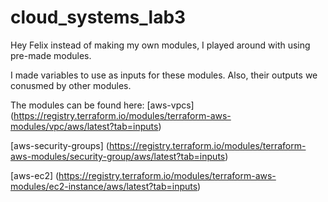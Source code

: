 # cloud_systems_lab3

Hey Felix instead of making my own modules, I played around with using pre-made modules.

I made variables to use as inputs for these modules. Also, their outputs we conusmed by other modules.

The modules can be found here:
[aws-vpcs] (https://registry.terraform.io/modules/terraform-aws-modules/vpc/aws/latest?tab=inputs)

[aws-security-groups] (https://registry.terraform.io/modules/terraform-aws-modules/security-group/aws/latest?tab=inputs)

[aws-ec2] (https://registry.terraform.io/modules/terraform-aws-modules/ec2-instance/aws/latest?tab=inputs)